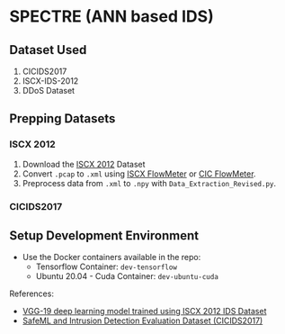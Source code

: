 # SPECTRE (ANN based IDS)


## Dataset Used 

1. CICIDS2017
2. ISCX-IDS-2012
3. DDoS Dataset

## Prepping Datasets

### ISCX 2012
1. Download the [ISCX 2012](http://www.unb.ca/cic/datasets/ids.html) Dataset
2. Convert `.pcap` to `.xml` using [ISCX FlowMeter](https://github.com/ISCX/ISCXFlowMeter) or [CIC FlowMeter](https://github.com/ISCX/CICFlowMeter).
3. Preprocess data from `.xml` to `.npy` with `Data_Extraction_Revised.py`.

### CICIDS2017


## Setup Development Environment
- Use the Docker containers available in the repo:
    - Tensorflow Container: `dev-tensorflow`
    - Ubuntu 20.04 - Cuda Container: `dev-ubuntu-cuda`


References: 
- [VGG-19 deep learning model trained using ISCX 2012 IDS Dataset](https://github.com/tamimmirza/Intrusion-Detection-System-using-Deep-Learning)
- [SafeML and Intrusion Detection Evaluation Dataset (CICIDS2017)](https://www.kaggle.com/code/kooaslansefat/cicids2017-safeml/notebook)
 
